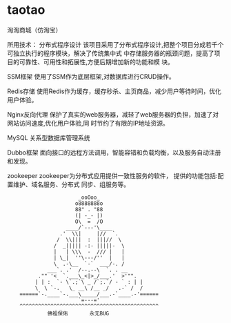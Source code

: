 # taotao
淘淘商城（仿淘宝）

所用技术：
分布式程序设计
该项目采用了分布式程序设计,把整个项目分成若千个可独立执行的程序模块，解决了传统集中式
中存储服务器的瓶颈问题，提高了项目的可靠性、可用性和拓展性,方便后期增加新的功能和模
块。

SSM框架
使用了SSM作为底层框架,对数据库进行CRUD操作。

Redis存储
使用Redis作为缓存，缓存秒杀、主页商品，减少用户等待时间，优化用户体验。

Nginx反向代理
保护了真实的web服务器，减轻了web服务器的负担，加速了对网站访问速度,优化用户体验,同
时节约了有限的IP地址资源。

MySQL
关系型数据库管理系统

Dubbo框架
面向接口的远程方法调用，智能容错和负载均衡，以及服务自动注册和发现。

zookeeper
zookeeper为分布式应用提供一致性服务的软件， 提供的功能包括:配置维护、域名服务、分布式
同步、组服务等。

                           _ooOoo_
                          o8888888o
                          88" . "88
                          (| -_- |)
                          O\  =  /O
                       ____/`---'\____
                     .'  \\|     |//  `.
                    /  \\|||  :  |||//  \
                   /  _||||| -:- |||||-  \
                   |   | \\\  -  /// |   |
                   | \_|  ''\---/''  |   |
                   \  .-\__  `-`  ___/-. /
                 ___`. .'  /--.--\  `. . __
              ."" '<  `.___\_<|>_/___.'  >'"".
             | | :  `- \`.;`\ _ /`;.`/ - ` : | |
             \  \ `-.   \_ __\ /__ _/   .-` /  /
        ======`-.____`-.___\_____/___.-`____.-'======
                           `=---='
        ^^^^^^^^^^^^^^^^^^^^^^^^^^^^^^^^^^^^^^^^^^^^^
                 佛祖保佑       永无BUG
